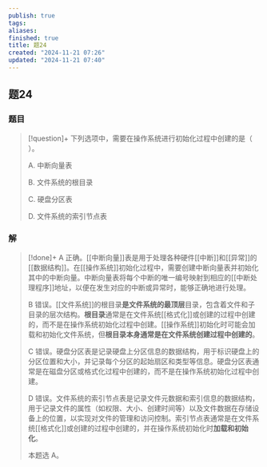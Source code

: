 ```yaml
---
publish: true
tags: 
aliases: 
finished: true
title: 题24
created: "2024-11-21 07:26"
updated: "2024-11-21 07:40"
---
```

## 题24
### 题目
> [!question]+
> 下列选项中，需要在操作系统进行初始化过程中创建的是（ ）。
> 
> A. 中断向量表
> 
> B. 文件系统的根目录
> 
> C. 硬盘分区表
> 
> D. 文件系统的索引节点表
### 解
> [!done]+
> A 正确。[[中断向量]]表是用于处理各种硬件[[中断]]和[[异常]]的[[数据结构]]。在[[操作系统]]初始化过程中，需要创建中断向量表并初始化其中的中断向量。中断向量表将每个中断的唯一编号映射到相应的[[中断处理程序]]地址，以便在发生对应的中断或异常时，能够正确地进行处理。
> 
> B 错误。[[文件系统]]的根目录**是文件系统的最顶层**目录，包含着文件和子目录的层次结构。**根目录**通常是在文件系统[[格式化]]或创建的过程中创建的，而不是在操作系统初始化过程中创建。[[操作系统]]初始化时可能会加载和初始化文件系统，但**根目录本身通常是在文件系统创建过程中创建的**。
> 
> C 错误。硬盘分区表是记录硬盘上分区信息的数据结构，用于标识硬盘上的分区位置和大小，并记录每个分区的起始扇区和类型等信息。硬盘分区表通常是在磁盘分区或格式化过程中创建的，而不是在操作系统初始化过程中创建。
> 
> D 错误。文件系统的索引节点表是记录文件元数据和索引信息的数据结构，用于记录文件的属性（如权限、大小、创建时间等）以及文件数据在存储设备上的位置，以实现对文件的管理和访问控制。索引节点表通常是在文件系统[[格式化]]或创建的过程中创建的，并在操作系统初始化时**加载和初始化**。
> 
> 本题选 A。